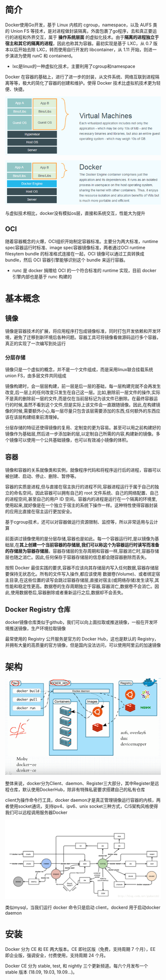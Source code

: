 # 简介
Docker使用Go开发，基于 Linux 内核的 cgroup，namespace，以及 AUFS 类的 Union FS 等技术，是对进程做封装隔离，外面包裹了go程序，去和真正要运行的进程和外界交互，属于 **操作系统层面** 的虚拟化技术。由于**隔离的进程独立于宿主和其它的隔离的进程**，因此也称其为容器。最初实现是基于 LXC，从 0.7 版本以后开始去除 LXC，转而使用自行开发的 libcontainer，从 1.11 开始，则进一步演进为使用 runC 和 containerd。

- lxc是linux的一种虚拟化技术，主要利用了cgroup和namespace

Docker 在容器的基础上，进行了进一步的封装，从文件系统、网络互联到进程隔离等等，极大的简化了容器的创建和维护。使得 Docker 技术比虚拟机技术更为轻便、快捷。

![](img/1.png)

![](img/2.png)

与虚拟技术相比，docker没有模拟os层，直接和系统交互，性能大为提升

## OCI
随着容器概念的火爆，OCI组织开始制定容器标准。主要分为两大标准，runtime spec容器运行时标准、image spec容器镜像标准，两者通过OCI runtime filesytem bundle 的标准格式连接在一起，OCI 镜像可以通过工具转换成 bundle，然后 OCI 容器引擎能够识别这个 bundle 来运行容器。

- runc 是 docker 捐赠给 OCI 的一个符合标准的 runtime 实现，目前 docker 引擎内部也是基于 runc 构建的

# 基本概念

## 镜像
镜像是容器技术的扩展，将应用程序打包成镜像标准，同时打包开发依赖和开发环境，避免了迁移到新环境后各种问题。容器工具可将镜像看做源码运行多个容器，真正的实现了一次编写到处运行

### 分层存储
镜像只是一个虚拟的概念，并不是一个文件组成，而是采用linux联合挂载系统union FS，由多层文件共同组成

镜像构建时，会一层层构建，前一层是后一层的基础，每一层构建完就不会再发生改变,后一层上的任何改变只发生在自己这一层。比如,删除前一层文件的操作,实际不是真的删除前一层的文件,而是仅在当前层标记为该文件已删除。在最终容器运行的时候,虽然不看到这个文件,但是实际上该文件会一直跟随镜像。因此,在构建镜像的时候,需要额外小心,每一层尽量只包含该层需要添加的东西,任何额外的东西应该在该层构建结束前清理掉。

分层存储的特征还使得镜像的复用、定制变的更为容易。甚至可以用之前构建好的镜像作为基础层,然后进一步添加新的层,以定制自己所需的内容,构建新的镜像。多个镜像可以使用一个公共基础镜像，也可以有效减小镜像的体积。

## 容器
镜像和容器的关系就像类和实例，就像程序代码和将程序运行后的进程，容器可以被创建、启动、停止、删除、暂停等。

容器的实质是进程,但与直接在宿主执行的进程不同,容器进程运行于属于自己的独立的命名空间。因此容器可以拥有自己的 root 文件系统、自己的网络配置、自己的进程空间,甚至自己的用户 ID 空间。容器内的进程是运行在一个隔离的环境里,使用起来,就好像是在一个独立于宿主的系统下操作一样。这种特性使得容器封装的应用比直接在宿主运行更加安全。

基于cgroup技术，还可以对容器做运行资源限制、监控等，所以非常适用与云计算

前面讲过镜像使用的是分层存储,容器也是如此。每一个容器运行时,是以镜像为基础层,在**其上创建一个当前容器的存储层,我们可以称这个为容器运行时读写而准备的存储层为容器存储层**。容器存储层的生存周期和容器一样,容器消亡时,容器存储层也随之消亡。因此,任何保存于容器存储层的信息都会随容器删除而丢失。

按照 Docker 最佳实践的要求,容器不应该向其存储层内写入任何数据,容器存储层要保持无状态化。所有的文件写入操作,都应该使用 数据卷(Volume)、或者绑定宿主目录,在这些位置的读写会跳过容器存储层,直接对宿主(或网络存储)发生读写,其性能和稳定性更高。数据卷的生存周期独立于容器,容器消亡,数据卷不会消亡。因此,使用数据卷后,容器删除或者重新运行之后,数据却不会丢失。

## Docker Registry 仓库
docker镜像仓库类似于github，我们可以向上面拉取或推送镜像，一般在开发环境推送镜像，生产环境拉取镜像

最常使用的 Registry 公开服务是官方的 Docker Hub，这也是默认的 Registry，并拥有大量的高质量的官方镜像，但是国内没法访问，可以使用阿里云的加速镜像

# 架构

![](img/3.png)

整体来说，docker分为Client、daemon、Register三大部分，其中Register是远程仓库，默认使用DockerHub，除非有特殊私密要求搭建自己的私有仓库

client为操作命令行工具，docker daemon才是真正管理镜像运行容器的内核，两者使用socket通讯，支持ipv4、ipv6、unix socket三种方式，C/S架构风格使得我们可以远程调用服务器Docker

![](img/4.png)

类似mysql，当我们运行 docker 命令只是启动 client，dockerd 用于启动docker daemon

# 安装
Docker 分为 CE 和 EE 两大版本。CE 即社区版（免费，支持周期 7 个月），EE 即企业版，强调安全，付费使用，支持周期 24 个月。

Docker CE 分为 stable, test, 和 nightly 三个更新频道。每六个月发布一个 stable 版本 (18.09, 19.03, 19.09...)。